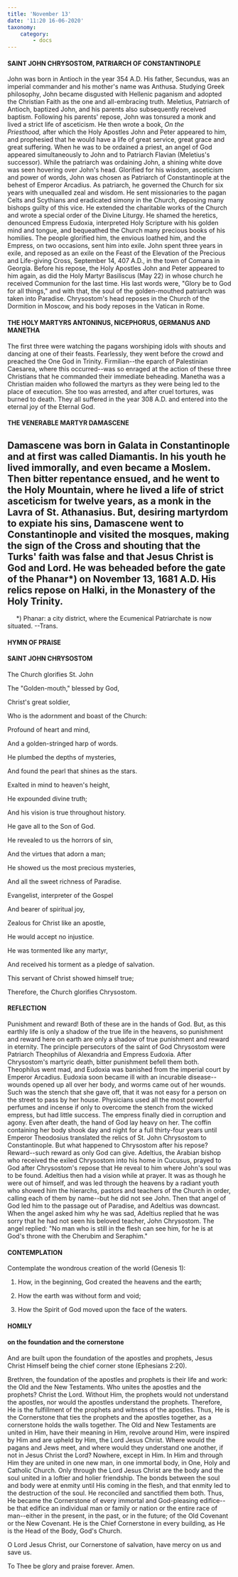 ```yaml
---
title: 'November 13'
date: '11:20 16-06-2020'
taxonomy:
    category:
        - docs
---
```


#### SAINT JOHN CHRYSOSTOM, PATRIARCH OF CONSTANTINOPLE

John was born in Antioch in the year 354 A.D. His father, Secundus, was an imperial commander and his mother's name was Anthusa. Studying Greek philosophy, John became disgusted with Hellenic paganism and adopted the Christian Faith as the one and all-embracing truth. Meletius, Patriarch of Antioch, baptized John, and his parents also subsequently received baptism. Following his parents' repose, John was tonsured a monk and lived a strict life of asceticism. He then wrote a book, *On the Priesthood,* after which the Holy Apostles John and Peter appeared to him, and prophesied that he would have a life of great service, great grace and great suffering. When he was to be ordained a priest, an angel of God appeared simultaneously to John and to Patriarch Flavian (Meletius's successor). While the patriarch was ordaining John, a shining white dove was seen hovering over John's head. Glorified for his wisdom, asceticism and power of words, John was chosen as Patriarch of Constantinople at the behest of Emperor Arcadius. As patriarch, he governed the Church for six years with unequalled zeal and wisdom. He sent missionaries to the pagan Celts and Scythians and eradicated simony in the Church, deposing many bishops guilty of this vice. He extended the charitable works of the Church and wrote a special order of the Divine Liturgy. He shamed the heretics, denounced Empress Eudoxia, interpreted Holy Scripture with his golden mind and tongue, and bequeathed the Church many precious books of his homilies. The people glorified him, the envious loathed him, and the Empress, on two occasions, sent him into exile. John spent three years in exile, and reposed as an exile on the Feast of the Elevation of the Precious and Life-giving Cross, September 14, 407 A.D., in the town of Comana in Georgia. Before his repose, the Holy Apostles John and Peter appeared to him again, as did the Holy Martyr Basiliscus (May 22) in whose church he received Communion for the last time. His last words were, "Glory be to God for all things," and with that, the soul of the golden-mouthed patriarch was taken into Paradise. Chrysostom's head reposes in the Church of the Dormition in Moscow, and his body reposes in the Vatican in Rome.

#### THE HOLY MARTYRS ANTONINUS, NICEPHORUS, GERMANUS AND MANETHA

The first three were watching the pagans worshiping idols with shouts and dancing at one of their feasts. Fearlessly, they went before the crowd and preached the One God in Trinity. Firmilian--the eparch of Palestinian Caesarea, where this occurred--was so enraged at the action of these three Christians that he commanded their immediate beheading. Manetha was a Christian maiden who followed the martyrs as they were being led to the place of execution. She too was arrested, and after cruel tortures, was burned to death. They all suffered in the year 308 A.D. and entered into the eternal joy of the Eternal God.

#### THE VENERABLE MARTYR DAMASCENE

Damascene was born in Galata in Constantinople and at first was called Diamantis. In his youth he lived immorally, and even became a Moslem. Then bitter repentance ensued, and he went to the Holy Mountain, where he lived a life of strict asceticism for twelve years, as a monk in the Lavra of St. Athanasius. But, desiring martyrdom to expiate his sins, Damascene went to Constantinople and visited the mosques, making the sign of the Cross and shouting that the Turks' faith was false and that Jesus Christ is God and Lord. He was beheaded before the gate of the Phanar*) on November 13, 1681 A.D. His relics repose on Halki, in the Monastery of the Holy Trinity.
--------------------
     *) Phanar: a city district, where the Ecumenical Patriarchate is now situated. --Trans.



#### HYMN OF PRAISE
#### 

#### SAINT JOHN CHRYSOSTOM

The Church glorifies St. John

The "Golden-mouth," blessed by God,

Christ's great soldier,

Who is the adornment and boast of the Church:

Profound of heart and mind,

And a golden-stringed harp of words.

He plumbed the depths of mysteries,

And found the pearl that shines as the stars.

Exalted in mind to heaven's height,

He expounded divine truth;

And his vision is true throughout history.

He gave all to the Son of God.

He revealed to us the horrors of sin,

And the virtues that adorn a man;

He showed us the most precious mysteries,

And all the sweet richness of Paradise.

Evangelist, interpreter of the Gospel

And bearer of spiritual joy,

Zealous for Christ like an apostle,

He would accept no injustice.

He was tormented like any martyr,

And received his torment as a pledge of salvation.

This servant of Christ showed himself true;

Therefore, the Church glorifies Chrysostom. 


#### REFLECTION

Punishment and reward! Both of these are in the hands of God. But, as this earthly life is only a shadow of the true life in the heavens, so punishment and reward here on earth are only a shadow of true punishment and reward in eternity. The principle persecutors of the saint of God Chrysostom were Patriarch Theophilus of Alexandria and Empress Eudoxia. After Chrysostom's martyric death, bitter punishment befell them both. Theophilus went mad, and Eudoxia was banished from the imperial court by Emperor Arcadius. Eudoxia soon became ill with an incurable disease--wounds opened up all over her body, and worms came out of her wounds. Such was the stench that she gave off, that it was not easy for a person on the street to pass by her house. Physicians used all the most powerful perfumes and incense if only to overcome the stench from the wicked empress, but had little success. The empress finally died in corruption and agony. Even after death, the hand of God lay heavy on her. The coffin containing her body shook day and night for a full thirty-four years until Emperor Theodosius translated the relics of St. John Chrysostom to Constantinople. But what happened to Chrysostom after his repose? Reward--such reward as only God can give. Adeltius, the Arabian bishop who received the exiled Chrysostom into his home in Cucusus, prayed to God after Chrysostom's repose that He reveal to him where John's soul was to be found. Adeltius then had a vision while at prayer. It was as though he were out of himself, and was led through the heavens by a radiant youth who showed him the hierarchs, pastors and teachers of the Church in order, calling each of them by name--but he did not see John. Then that angel of God led him to the passage out of Paradise, and Adeltius was downcast. When the angel asked him why he was sad, Adeltius replied that he was sorry that he had not seen his beloved teacher, John Chrysostom. The angel replied: "No man who is still in the flesh can see him, for he is at God's throne with the Cherubim and Seraphim."



#### CONTEMPLATION

Contemplate the wondrous creation of the world (Genesis 1):

1.  How, in the beginning, God created the heavens and the earth;

1.  How the earth was without form and void;

1.  How the Spirit of God moved upon the face of the waters.



#### HOMILY

#### on the foundation and the cornerstone

And are built upon the foundation of the apostles and prophets, Jesus Christ Himself being the chief corner stone (Ephesians 2:20).

Brethren, the foundation of the apostles and prophets is their life and work: the Old and the New Testaments. Who unites the apostles and the prophets? Christ the Lord. Without Him, the prophets would not understand the apostles, nor would the apostles understand the prophets. Therefore, He is the fulfillment of the prophets and witness of the apostles. Thus, He is the Cornerstone that ties the prophets and the apostles together, as a cornerstone holds the walls together. The Old and New Testaments are united in Him, have their meaning in Him, revolve around Him, were inspired by Him and are upheld by Him, the Lord Jesus Christ. Where would the pagans and Jews meet, and where would they understand one another, if not in Jesus Christ the Lord? Nowhere, except in Him. In Him and through Him they are united in one new man, in one immortal body, in One, Holy and Catholic Church. Only through the Lord Jesus Christ are the body and the soul united in a loftier and holier friendship. The bonds between the soul and body were at enmity until His coming in the flesh, and that enmity led to the destruction of the soul. He reconciled and sanctified them both. Thus, He became the Cornerstone of every immortal and God-pleasing edifice--be that edifice an individual man or family or nation or the entire race of man--either in the present, in the past, or in the future; of the Old Covenant or the New Covenant. He is the Chief Cornerstone in every building, as He is the Head of the Body, God's Church.

O Lord Jesus Christ, our Cornerstone of salvation, have mercy on us and save us.

To Thee be glory and praise forever. Amen.
